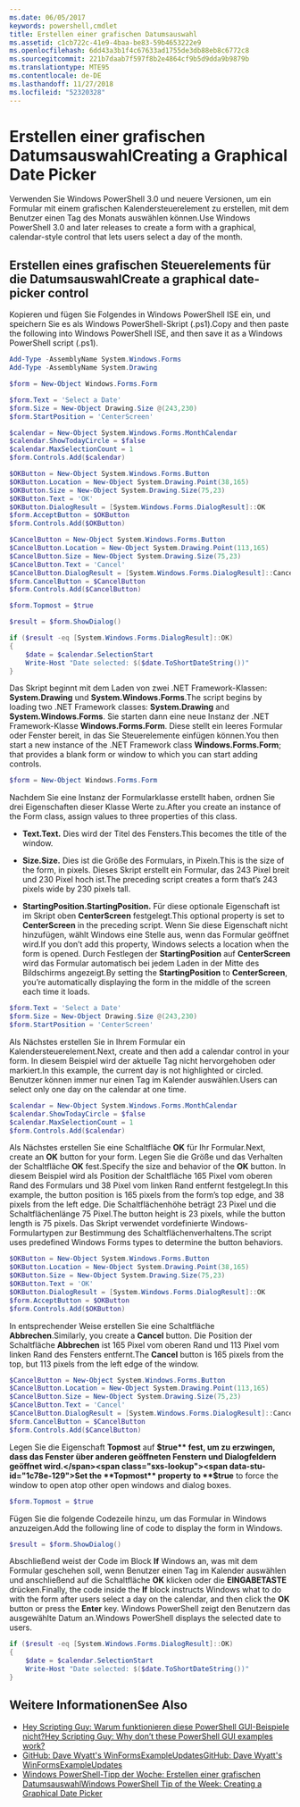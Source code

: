 ```yaml
---
ms.date: 06/05/2017
keywords: powershell,cmdlet
title: Erstellen einer grafischen Datumsauswahl
ms.assetid: c1cb722c-41e9-4baa-be83-59b4653222e9
ms.openlocfilehash: 6dd43a3b1f4c67633ad1755de3db88eb8c6772c8
ms.sourcegitcommit: 221b7daab7f597f8b2e4864cf9b5d9dda9b9879b
ms.translationtype: MTE95
ms.contentlocale: de-DE
ms.lasthandoff: 11/27/2018
ms.locfileid: "52320328"
---
```

# <a name="creating-a-graphical-date-picker"></a><span data-ttu-id="1c78e-103">Erstellen einer grafischen Datumsauswahl</span><span class="sxs-lookup"><span data-stu-id="1c78e-103">Creating a Graphical Date Picker</span></span>

<span data-ttu-id="1c78e-104">Verwenden Sie Windows PowerShell 3.0 und neuere Versionen, um ein Formular mit einem grafischen Kalendersteuerelement zu erstellen, mit dem Benutzer einen Tag des Monats auswählen können.</span><span class="sxs-lookup"><span data-stu-id="1c78e-104">Use Windows PowerShell 3.0 and later releases to create a form with a graphical, calendar-style control that lets users select a day of the month.</span></span>

## <a name="create-a-graphical-date-picker-control"></a><span data-ttu-id="1c78e-105">Erstellen eines grafischen Steuerelements für die Datumsauswahl</span><span class="sxs-lookup"><span data-stu-id="1c78e-105">Create a graphical date-picker control</span></span>

<span data-ttu-id="1c78e-106">Kopieren und fügen Sie Folgendes in Windows PowerShell ISE ein, und speichern Sie es als Windows PowerShell-Skript (.ps1).</span><span class="sxs-lookup"><span data-stu-id="1c78e-106">Copy and then paste the following into Windows PowerShell ISE, and then save it as a Windows PowerShell script (.ps1).</span></span>

```powershell
Add-Type -AssemblyName System.Windows.Forms
Add-Type -AssemblyName System.Drawing

$form = New-Object Windows.Forms.Form

$form.Text = 'Select a Date'
$form.Size = New-Object Drawing.Size @(243,230)
$form.StartPosition = 'CenterScreen'

$calendar = New-Object System.Windows.Forms.MonthCalendar
$calendar.ShowTodayCircle = $false
$calendar.MaxSelectionCount = 1
$form.Controls.Add($calendar)

$OKButton = New-Object System.Windows.Forms.Button
$OKButton.Location = New-Object System.Drawing.Point(38,165)
$OKButton.Size = New-Object System.Drawing.Size(75,23)
$OKButton.Text = 'OK'
$OKButton.DialogResult = [System.Windows.Forms.DialogResult]::OK
$form.AcceptButton = $OKButton
$form.Controls.Add($OKButton)

$CancelButton = New-Object System.Windows.Forms.Button
$CancelButton.Location = New-Object System.Drawing.Point(113,165)
$CancelButton.Size = New-Object System.Drawing.Size(75,23)
$CancelButton.Text = 'Cancel'
$CancelButton.DialogResult = [System.Windows.Forms.DialogResult]::Cancel
$form.CancelButton = $CancelButton
$form.Controls.Add($CancelButton)

$form.Topmost = $true

$result = $form.ShowDialog()

if ($result -eq [System.Windows.Forms.DialogResult]::OK)
{
    $date = $calendar.SelectionStart
    Write-Host "Date selected: $($date.ToShortDateString())"
}
```

<span data-ttu-id="1c78e-107">Das Skript beginnt mit dem Laden von zwei .NET Framework-Klassen: **System.Drawing** und **System.Windows.Forms**.</span><span class="sxs-lookup"><span data-stu-id="1c78e-107">The script begins by loading two .NET Framework classes: **System.Drawing** and **System.Windows.Forms**.</span></span> <span data-ttu-id="1c78e-108">Sie starten dann eine neue Instanz der .NET Framework-Klasse **Windows.Forms.Form**. Diese stellt ein leeres Formular oder Fenster bereit, in das Sie Steuerelemente einfügen können.</span><span class="sxs-lookup"><span data-stu-id="1c78e-108">You then start a new instance of the .NET Framework class **Windows.Forms.Form**; that provides a blank form or window to which you can start adding controls.</span></span>

```powershell
$form = New-Object Windows.Forms.Form
```

<span data-ttu-id="1c78e-109">Nachdem Sie eine Instanz der Formularklasse erstellt haben, ordnen Sie drei Eigenschaften dieser Klasse Werte zu.</span><span class="sxs-lookup"><span data-stu-id="1c78e-109">After you create an instance of the Form class, assign values to three properties of this class.</span></span>

- <span data-ttu-id="1c78e-110">**Text.**</span><span class="sxs-lookup"><span data-stu-id="1c78e-110">**Text.**</span></span> <span data-ttu-id="1c78e-111">Dies wird der Titel des Fensters.</span><span class="sxs-lookup"><span data-stu-id="1c78e-111">This becomes the title of the window.</span></span>

- <span data-ttu-id="1c78e-112">**Size.**</span><span class="sxs-lookup"><span data-stu-id="1c78e-112">**Size.**</span></span> <span data-ttu-id="1c78e-113">Dies ist die Größe des Formulars, in Pixeln.</span><span class="sxs-lookup"><span data-stu-id="1c78e-113">This is the size of the form, in pixels.</span></span> <span data-ttu-id="1c78e-114">Dieses Skript erstellt ein Formular, das 243 Pixel breit und 230 Pixel hoch ist.</span><span class="sxs-lookup"><span data-stu-id="1c78e-114">The preceding script creates a form that’s 243 pixels wide by 230 pixels tall.</span></span>

- <span data-ttu-id="1c78e-115">**StartingPosition.**</span><span class="sxs-lookup"><span data-stu-id="1c78e-115">**StartingPosition.**</span></span> <span data-ttu-id="1c78e-116">Für diese optionale Eigenschaft ist im Skript oben **CenterScreen** festgelegt.</span><span class="sxs-lookup"><span data-stu-id="1c78e-116">This optional property is set to **CenterScreen** in the preceding script.</span></span> <span data-ttu-id="1c78e-117">Wenn Sie diese Eigenschaft nicht hinzufügen, wählt Windows eine Stelle aus, wenn das Formular geöffnet wird.</span><span class="sxs-lookup"><span data-stu-id="1c78e-117">If you don’t add this property, Windows selects a location when the form is opened.</span></span> <span data-ttu-id="1c78e-118">Durch Festlegen der **StartingPosition** auf **CenterScreen** wird das Formular automatisch bei jedem Laden in der Mitte des Bildschirms angezeigt.</span><span class="sxs-lookup"><span data-stu-id="1c78e-118">By setting the **StartingPosition** to **CenterScreen**, you’re automatically displaying the form in the middle of the screen each time it loads.</span></span>

```powershell
$form.Text = 'Select a Date'
$form.Size = New-Object Drawing.Size @(243,230)
$form.StartPosition = 'CenterScreen'
```

<span data-ttu-id="1c78e-119">Als Nächstes erstellen Sie in Ihrem Formular ein Kalendersteuerelement.</span><span class="sxs-lookup"><span data-stu-id="1c78e-119">Next, create and then add a calendar control in your form.</span></span> <span data-ttu-id="1c78e-120">In diesem Beispiel wird der aktuelle Tag nicht hervorgehoben oder markiert.</span><span class="sxs-lookup"><span data-stu-id="1c78e-120">In this example, the current day is not highlighted or circled.</span></span> <span data-ttu-id="1c78e-121">Benutzer können immer nur einen Tag im Kalender auswählen.</span><span class="sxs-lookup"><span data-stu-id="1c78e-121">Users can select only one day on the calendar at one time.</span></span>

```powershell
$calendar = New-Object System.Windows.Forms.MonthCalendar
$calendar.ShowTodayCircle = $false
$calendar.MaxSelectionCount = 1
$form.Controls.Add($calendar)
```

<span data-ttu-id="1c78e-122">Als Nächstes erstellen Sie eine Schaltfläche **OK** für Ihr Formular.</span><span class="sxs-lookup"><span data-stu-id="1c78e-122">Next, create an **OK** button for your form.</span></span> <span data-ttu-id="1c78e-123">Legen Sie die Größe und das Verhalten der Schaltfläche **OK** fest.</span><span class="sxs-lookup"><span data-stu-id="1c78e-123">Specify the size and behavior of the **OK** button.</span></span> <span data-ttu-id="1c78e-124">In diesem Beispiel wird als Position der Schaltfläche 165 Pixel vom oberen Rand des Formulars und 38 Pixel vom linken Rand entfernt festgelegt.</span><span class="sxs-lookup"><span data-stu-id="1c78e-124">In this example, the button position is 165 pixels from the form’s top edge, and 38 pixels from the left edge.</span></span> <span data-ttu-id="1c78e-125">Die Schaltflächenhöhe beträgt 23 Pixel und die Schaltflächenlänge 75 Pixel.</span><span class="sxs-lookup"><span data-stu-id="1c78e-125">The button height is 23 pixels, while the button length is 75 pixels.</span></span> <span data-ttu-id="1c78e-126">Das Skript verwendet vordefinierte Windows-Formulartypen zur Bestimmung des Schaltflächenverhaltens.</span><span class="sxs-lookup"><span data-stu-id="1c78e-126">The script uses predefined Windows Forms types to determine the button behaviors.</span></span>

```powershell
$OKButton = New-Object System.Windows.Forms.Button
$OKButton.Location = New-Object System.Drawing.Point(38,165)
$OKButton.Size = New-Object System.Drawing.Size(75,23)
$OKButton.Text = 'OK'
$OKButton.DialogResult = [System.Windows.Forms.DialogResult]::OK
$form.AcceptButton = $OKButton
$form.Controls.Add($OKButton)
```

<span data-ttu-id="1c78e-127">In entsprechender Weise erstellen Sie eine Schaltfläche **Abbrechen**.</span><span class="sxs-lookup"><span data-stu-id="1c78e-127">Similarly, you create a **Cancel** button.</span></span> <span data-ttu-id="1c78e-128">Die Position der Schaltfläche **Abbrechen** ist 165 Pixel vom oberen Rand und 113 Pixel vom linken Rand des Fensters entfernt.</span><span class="sxs-lookup"><span data-stu-id="1c78e-128">The **Cancel** button is 165 pixels from the top, but 113 pixels from the left edge of the window.</span></span>

```powershell
$CancelButton = New-Object System.Windows.Forms.Button
$CancelButton.Location = New-Object System.Drawing.Point(113,165)
$CancelButton.Size = New-Object System.Drawing.Size(75,23)
$CancelButton.Text = 'Cancel'
$CancelButton.DialogResult = [System.Windows.Forms.DialogResult]::Cancel
$form.CancelButton = $CancelButton
$form.Controls.Add($CancelButton)
```

<span data-ttu-id="1c78e-129">Legen Sie die Eigenschaft **Topmost** auf **$true** fest, um zu erzwingen, dass das Fenster über anderen geöffneten Fenstern und Dialogfeldern geöffnet wird.</span><span class="sxs-lookup"><span data-stu-id="1c78e-129">Set the **Topmost** property to **$true** to force the window to open atop other open windows and dialog boxes.</span></span>

```powershell
$form.Topmost = $true
```

<span data-ttu-id="1c78e-130">Fügen Sie die folgende Codezeile hinzu, um das Formular in Windows anzuzeigen.</span><span class="sxs-lookup"><span data-stu-id="1c78e-130">Add the following line of code to display the form in Windows.</span></span>

```powershell
$result = $form.ShowDialog()
```

<span data-ttu-id="1c78e-131">Abschließend weist der Code im Block **If** Windows an, was mit dem Formular geschehen soll, wenn Benutzer einen Tag im Kalender auswählen und anschließend auf die Schaltfläche **OK** klicken oder die **EINGABETASTE** drücken.</span><span class="sxs-lookup"><span data-stu-id="1c78e-131">Finally, the code inside the **If** block instructs Windows what to do with the form after users select a day on the calendar, and then click the **OK** button or press the **Enter** key.</span></span> <span data-ttu-id="1c78e-132">Windows PowerShell zeigt den Benutzern das ausgewählte Datum an.</span><span class="sxs-lookup"><span data-stu-id="1c78e-132">Windows PowerShell displays the selected date to users.</span></span>

```powershell
if ($result -eq [System.Windows.Forms.DialogResult]::OK)
{
    $date = $calendar.SelectionStart
    Write-Host "Date selected: $($date.ToShortDateString())"
}
```

## <a name="see-also"></a><span data-ttu-id="1c78e-133">Weitere Informationen</span><span class="sxs-lookup"><span data-stu-id="1c78e-133">See Also</span></span>

- [<span data-ttu-id="1c78e-134">Hey Scripting Guy: Warum funktionieren diese PowerShell GUI-Beispiele nicht?</span><span class="sxs-lookup"><span data-stu-id="1c78e-134">Hey Scripting Guy:  Why don’t these PowerShell GUI examples work?</span></span>](https://go.microsoft.com/fwlink/?LinkId=506644)
- [<span data-ttu-id="1c78e-135">GitHub: Dave Wyatt's WinFormsExampleUpdates</span><span class="sxs-lookup"><span data-stu-id="1c78e-135">GitHub: Dave Wyatt's WinFormsExampleUpdates</span></span>](https://github.com/dlwyatt/WinFormsExampleUpdates)
- [<span data-ttu-id="1c78e-136">Windows PowerShell-Tipp der Woche: Erstellen einer grafischen Datumsauswahl</span><span class="sxs-lookup"><span data-stu-id="1c78e-136">Windows PowerShell Tip of the Week:  Creating a Graphical Date Picker</span></span>](https://technet.microsoft.com/library/ff730942.aspx)